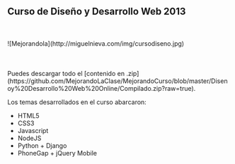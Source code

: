 ## Curso de Diseño y Desarrollo Web 2013
<br />
<br />
![Mejorandola](http://miguelnieva.com/img/cursodiseno.jpg)
<br />
<br />
<br />
<br />
Puedes descargar todo el [contenido en .zip] (https://github.com/MejorandoLaClase/MejorandoCurso/blob/master/Disenoy%20Desarrollo%20Web%20Online/Compilado.zip?raw=true).

Los temas desarrollados en el curso abarcaron:

- HTML5
- CSS3
- Javascript
- NodeJS
- Python + Django
- PhoneGap + jQuery Mobile


